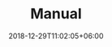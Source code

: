 ---
title: "Manual"
date: 2018-12-29T11:02:05+06:00
icon: "ti-pie-chart"
logo: "images/book.png"
description: "在线文档：软件使用、动态库调用、跨平台和API使用方法"
type : "docs"
---